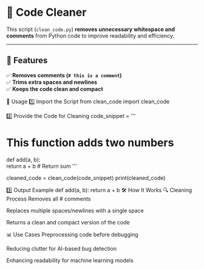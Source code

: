 # 🧹 Code Cleaner  

This script (`clean_code.py`) **removes unnecessary whitespace and comments** from Python code to improve readability and efficiency.  

---

## 📌 Features  
✅ **Removes comments (`# this is a comment`)**  
✅ **Trims extra spaces and newlines**  
✅ **Keeps the code clean and compact**  

🚀 Usage
1️⃣ Import the Script
from clean_code import clean_code

2️⃣ Provide the Code for Cleaning
code_snippet = '''
# This function adds two numbers
def add(a, b):  
    return a + b  # Return sum
'''

cleaned_code = clean_code(code_snippet)
print(cleaned_code)

3️⃣ Output Example
def add(a, b): return a + b
🛠️ How It Works
🔍 Cleaning Process
Removes all # comments

Replaces multiple spaces/newlines with a single space

Returns a clean and compact version of the code


📊 Use Cases
Preprocessing code before debugging

Reducing clutter for AI-based bug detection

Enhancing readability for machine learning models


